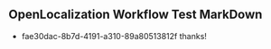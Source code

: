 ## OpenLocalization Workflow Test MarkDown
* fae30dac-8b7d-4191-a310-89a80513812f thanks!

<!--HONumber=Aug16_HO5-->


